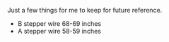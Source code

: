 Just a few things for me to keep for future reference.

- B stepper wire 68-69 inches
- A stepper wire 58-59 inches